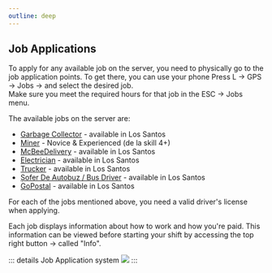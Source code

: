 ```yaml
---
outline: deep
---
```


## Job Applications

To apply for any available job on the server, you need to physically go to the job application points. To get there, you can use your phone <span class="button-p-job">Press L -> GPS -> Jobs -> and select the desired job.</span>
<br>Make sure you meet the required hours for that job in the <span class="button-p-job">ESC -> Jobs menu.</span></br>

The available jobs on the server are: 
 
- [Garbage Collector](https://b-zone-gta-v.github.io/B-Zone-GTA-V-Wiki-Eng/server/jobs/garbageman.html) - available in Los Santos
- [Miner](https://b-zone-gta-v.github.io/B-Zone-GTA-V-Wiki-Eng/server/jobs/miner.html) - Novice & Experienced (de la skill 4+)
- [McBeeDelivery](https://b-zone-gta-v.github.io/B-Zone-GTA-V-Wiki-Eng/server/jobs/mcbee.html) - available in Los Santos
- [Electrician](https://b-zone-gta-v.github.io/B-Zone-GTA-V-Wiki-Eng/server/jobs/electrician.html) - available in Los Santos
- [Trucker](https://b-zone-gta-v.github.io/B-Zone-GTA-V-Wiki-Eng/server/jobs/trucker.html) - available in Los Santos
- [Șofer De Autobuz / Bus Driver](https://b-zone-gta-v.github.io/B-Zone-GTA-V-Wiki-Eng/server/jobs/bus_driver.html) - available in Los Santos
- [GoPostal](https://b-zone-gta-v.github.io/B-Zone-GTA-V-Wiki-Eng/server/jobs/gopostal.html) - available in Los Santos

For each of the jobs mentioned above, you need a valid <span class="button-p-job">driver's license</span> when applying.

Each job displays information about how to work and how you're paid. This information can be viewed before starting your shift by accessing the <span class="button-p-job">top right button -> called "Info"</span>.

::: details Job Application system
  <img src="https://i.imgur.com/PbdXwlC.gif"/>
:::